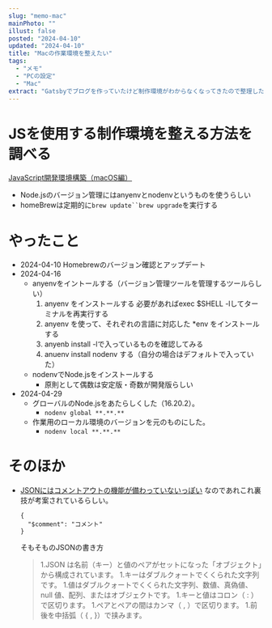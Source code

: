 ```yaml
---
slug: "memo-mac"
mainPhoto: ""
illust: false
posted: "2024-04-10"
updated: "2024-04-10"
title: "Macの作業環境を整えたい"
tags:
  - "メモ"
  - "PCの設定"
  - "Mac"
extract: "Gatsbyでブログを作っていたけど制作環境がわからなくなってきたので整理したい。"
---
```

# JSを使用する制作環境を整える方法を調べる

[JavaScript開発環境構築（macOS編）](https://zenn.dev/erukiti/articles/setup-javascript-macos) 

- Node.jsのバージョン管理にはanyenvとnodenvというものを使うらしい
- homeBrewは定期的に`brew update``brew upgrade`を実行する

# やったこと

- 2024-04-10
  Homebrewのバージョン確認とアップデート
- 2024-04-16
  - anyenvをイントールする（バージョン管理ツールを管理するツールらしい）
    1. anyenv をインストールする
      必要があればexec $SHELL -lしてターミナルを再実行する
    1. anyenv を使って、それぞれの言語に対応した *env をインストールする
    1. anyenb install -lで入っているものを確認してみる
    1. anuenv install nodenv する（自分の場合はデフォルトで入っていた）
  - nodenvでNode.jsをインストールする
    - 原則として偶数は安定版・奇数が開発版らしい
- 2024-04-29
  - グローバルのNode.jsをあたらしくした（16.20.2）。
    - `nodenv global **.**.**`
  - 作業用のローカル環境のバージョンを元のものにした。
    - `nodenv local **.**.**`

# そのほか

- [JSONにはコメントアウトの機能が備わっていないっぽい](https://qiita.com/yokra9/items/1ac03876415d7fd47a65#fn2) 
  なのであれこれ裏技が考案されているらしい。  
  ```
  {
    "$comment": "コメント"
  }
  ```
  そもそものJSONの書き方
  > 1.JSON は名前（キー）と値のペアがセットになった「オブジェクト」から構成されています。
  > 1.キーはダブルクォートでくくられた文字列です。
  > 1.値はダブルクォートでくくられた文字列、数値、真偽値、null 値、配列、またはオブジェクトです。
  > 1.キーと値はコロン（ : ）で区切ります。
  > 1.ペアとペアの間はカンマ（ , ）で区切ります。
  > 1.前後を中括弧（ { , }）で挟みます。


